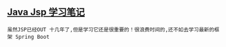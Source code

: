 <a href="#top" id="top">Java Jsp 学习笔记</a>
----
`虽然JSP已经OUT 十几年了,但是学习它还是很重要的！很浪费时间的,还不如去学习最新的框架 Spring Boot`
